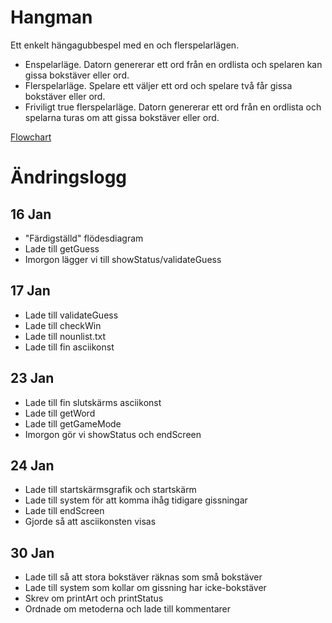 # Hangman
Ett enkelt hängagubbespel med en och flerspelarlägen.
- Enspelarläge. Datorn genererar ett ord från en ordlista och spelaren kan gissa bokstäver eller ord.
- Flerspelarläge. Spelare ett väljer ett ord och spelare två får gissa bokstäver eller ord.
- Friviligt true flerspelarläge. Datorn genererar ett ord från en ordlista och spelarna turas om att gissa bokstäver eller ord.

[Flowchart](https://drive.google.com/file/d/1m-PAwS5MnOosZcp__UptCg9HZrMapVrR/view?usp=sharing)

# Ändringslogg

## 16 Jan
- "Färdigställd" flödesdiagram
- Lade till getGuess
- Imorgon lägger vi till showStatus/validateGuess

## 17 Jan
- Lade till validateGuess
- Lade till checkWin
- Lade till nounlist.txt
- Lade till fin asciikonst

## 23 Jan 
- Lade till fin slutskärms asciikonst
- Lade till getWord
- Lade till getGameMode
- Imorgon gör vi showStatus och endScreen

## 24 Jan 
- Lade till startskärmsgrafik och startskärm
- Lade till system för att komma ihåg tidigare gissningar
- Lade till endScreen
- Gjorde så att asciikonsten visas

## 30 Jan
- Lade till så att stora bokstäver räknas som små bokstäver
- Lade till system som kollar om gissning har icke-bokstäver
- Skrev om printArt och printStatus
- Ordnade om metoderna och lade till kommentarer
